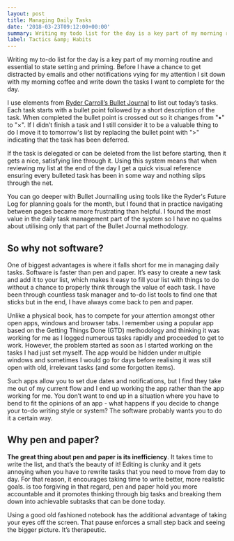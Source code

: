 ```yaml
---
layout: post
title: Managing Daily Tasks
date: '2018-03-23T09:12:00+00:00'
summary: Writing my todo list for the day is a key part of my morning routine and essential to state setting and priming
label: Tactics &amp; Habits
---
```



Writing my to-do list for the day is a key part of my morning routine and essential to state setting and priming. Before I have a chance to get distracted by emails and other notifications vying for my attention I sit down with my morning coffee and write down the tasks I want to complete for the day.

I use elements from [Ryder Carroll’s Bullet Journal](http://bulletjournal.com) to list out today’s tasks. Each task starts with a bullet point followed by a short description of the task. When completed the bullet point is crossed out so it changes from "•" to "×". If I didn’t finish a task and I still consider it to be a valuable thing to do I move it to tomorrow's list by replacing the bullet point with ">" indicating that the task has been deferred.

If the task is delegated or can be deleted from the list before starting, then it gets a nice, satisfying line through it. Using this system means that when reviewing my list at the end of the day I get a quick visual reference ensuring every bulleted task has been in some way and nothing slips through the net.

You can go deeper with Bullet Journalling using tools like the Ryder's Future Log for planning goals for the month, but I found that in practice navigating between pages became more frustrating than helpful. I found the most value in the daily task management part of the system so I have no qualms about utilising only that part of the Bullet Journal methodology.

## So why not software?

One of biggest advantages is where it falls short for me in managing daily tasks. Software is faster than pen and paper. It’s easy to create a new task and add it to your list, which makes it easy to fill your list with things to do without a chance to properly think through the value of each task. I have been through countless task manager and to-do list tools to find one that sticks but in the end, I have always come back to pen and paper.

Unlike a physical book, has to compete for your attention amongst other open apps, windows and browser tabs. I remember using a popular app based on the Getting Things Done (GTD) methodology and thinking it was working for me as I logged numerous tasks rapidly and proceeded to get to work. However, the problem started as soon as I started working on the tasks I had just set myself. The app would be hidden under multiple windows and sometimes I would go for days before realising it was still open with old, irrelevant tasks (and some forgotten items).

Such apps allow you to set due dates and notifications, but I find they take me out of my current flow and I end up working the app rather than the app working for me. You don’t want to end up in a situation where you have to bend to fit the opinions of an app - what happens if you decide to change your to-do writing style or system? The software probably wants you to do it a certain way.

## Why pen and paper?

**The great thing about pen and paper is its inefficiency**. It takes time to write the list, and that’s the beauty of it! Editing is clunky and it gets annoying when you have to rewrite tasks that you need to move from day to day. For that reason, it encourages taking time to write better, more realistic goals. is too forgiving in that regard, pen and paper hold you more accountable and it promotes thinking through big tasks and breaking them down into achievable subtasks that can be done today.

Using a good old fashioned notebook has the additional advantage of taking your eyes off the screen. That pause enforces a small step back and seeing the bigger picture. It’s therapeutic.
